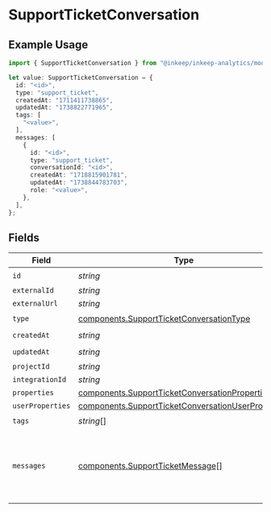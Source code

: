 # SupportTicketConversation

## Example Usage

```typescript
import { SupportTicketConversation } from "@inkeep/inkeep-analytics/models/components";

let value: SupportTicketConversation = {
  id: "<id>",
  type: "support_ticket",
  createdAt: "1711411738865",
  updatedAt: "1738822771965",
  tags: [
    "<value>",
  ],
  messages: [
    {
      id: "<id>",
      type: "support_ticket",
      conversationId: "<id>",
      createdAt: "1718815901781",
      updatedAt: "1738844783703",
      role: "<value>",
    },
  ],
};
```

## Fields

| Field                                                                                                                    | Type                                                                                                                     | Required                                                                                                                 | Description                                                                                                              |
| ------------------------------------------------------------------------------------------------------------------------ | ------------------------------------------------------------------------------------------------------------------------ | ------------------------------------------------------------------------------------------------------------------------ | ------------------------------------------------------------------------------------------------------------------------ |
| `id`                                                                                                                     | *string*                                                                                                                 | :heavy_check_mark:                                                                                                       | N/A                                                                                                                      |
| `externalId`                                                                                                             | *string*                                                                                                                 | :heavy_minus_sign:                                                                                                       | N/A                                                                                                                      |
| `externalUrl`                                                                                                            | *string*                                                                                                                 | :heavy_minus_sign:                                                                                                       | N/A                                                                                                                      |
| `type`                                                                                                                   | [components.SupportTicketConversationType](../../models/components/supportticketconversationtype.md)                     | :heavy_check_mark:                                                                                                       | N/A                                                                                                                      |
| `createdAt`                                                                                                              | *string*                                                                                                                 | :heavy_check_mark:                                                                                                       | N/A                                                                                                                      |
| `updatedAt`                                                                                                              | *string*                                                                                                                 | :heavy_check_mark:                                                                                                       | N/A                                                                                                                      |
| `projectId`                                                                                                              | *string*                                                                                                                 | :heavy_minus_sign:                                                                                                       | N/A                                                                                                                      |
| `integrationId`                                                                                                          | *string*                                                                                                                 | :heavy_minus_sign:                                                                                                       | N/A                                                                                                                      |
| `properties`                                                                                                             | [components.SupportTicketConversationProperties](../../models/components/supportticketconversationproperties.md)         | :heavy_minus_sign:                                                                                                       | N/A                                                                                                                      |
| `userProperties`                                                                                                         | [components.SupportTicketConversationUserProperties](../../models/components/supportticketconversationuserproperties.md) | :heavy_minus_sign:                                                                                                       | N/A                                                                                                                      |
| `tags`                                                                                                                   | *string*[]                                                                                                               | :heavy_check_mark:                                                                                                       | N/A                                                                                                                      |
| `messages`                                                                                                               | [components.SupportTicketMessage](../../models/components/supportticketmessage.md)[]                                     | :heavy_check_mark:                                                                                                       | The messages in the conversation. Must be at least one message.                                                          |